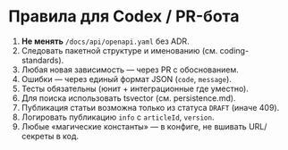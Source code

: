 # Правила для Codex / PR-бота

1) **Не менять** `/docs/api/openapi.yaml` без ADR.
2) Следовать пакетной структуре и именованию (см. coding-standards).
3) Любая новая зависимость — через PR с обоснованием.
4) Ошибки — через единый формат JSON (`code`, `message`).
5) Тесты обязательны (юнит + интеграционные где уместно).
6) Для поиска использовать tsvector (см. persistence.md).
7) Публикация статьи возможна только из статуса `DRAFT` (иначе 409).
8) Логировать публикацию `info` с `articleId`, `version`.
9) Любые «магические константы» — в конфиге, не вшивать URL/секреты в код.
